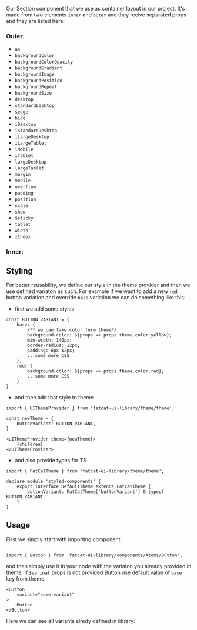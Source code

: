 Our Section component that we use as container layout in our project. It's made from two elements `inner` and `outer` and they recive separated props and they are listed here:

### Outer:
- `as`
- `backgroundColor`
- `backgroundColorOpacity`
- `backgroundGradient`
- `backgroundImage`
- `backgroundPosition`
- `backgroundRepeat`
- `backgroundSize`
- `desktop`
- `standardDesktop`
- `$edge`
- `hide`
- `iDesktop`
- `iStandardDesktop`
- `iLargeDesktop`
- `iLargeTablet`
- `iMobile`
- `iTablet`
- `largeDesktop`
- `largeTablet`
- `margin`
- `mobile`
- `overflow`
- `padding`
- `position`
- `scale`
- `show`
- `$sticky`
- `tablet`
- `width`
- `zIndex`

### Inner:


## 	Styling

For better reusability, we define our style in the theme provider and then we use defined variaton as such. For example if we want to add a new `red` button variation and override `base` variation we can do something like this:

- first we add some styles

```
const BUTTON_VARIANT = {
	base: {
		/** we can take color form theme*/
		background-color: ${props => props.theme.color.yellow};
		min-width: 140px;
		border-radius: 12px;
		padding: 6px 12px;
		...some more CSS
	},
	red: {
		background-color: ${props => props.theme.color.red};
		...some more CSS
	}
}
```
- and then add that style to theme

```
import { UIThemeProvider } from 'fatcat-ui-library/theme/theme';

const newTheme = {
	buttonVariant: BUTTON_VARIANT,
}

<UIThemeProvider theme={newTheme}>
	{children}
</UIThemeProvider>
```

- and also provide types for TS

```
import { FatCatTheme } from 'fatcat-ui-library/theme/theme';

declare module 'styled-components' {
	export interface DefaultTheme extends FatCatTheme {
		buttonVariant: FatCatTheme['buttonVariant'] & typeof BUTTON_VARIANT
	}
}
```

## Usage 

First we simply start with importing component:

```

import { Button } from 'fatcat-ui-library/components/Atoms/Button';

```

and then simply use it in your code with the variaton you already provided in theme. If `$varinat` props is not provided Button use default value of `base` key from theme.

```
<Button
	variant="some-variant"
>
	Button
</Button>
```

Here we can see all variants alredy defined in library:
